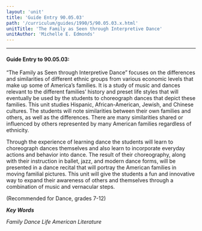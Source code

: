 ```yaml
---
layout: 'unit'
title: 'Guide Entry 90.05.03'
path: '/curriculum/guides/1990/5/90.05.03.x.html'
unitTitle: 'The Family as Seen through Interpretive Dance'
unitAuthor: 'Michelle E. Edmonds'
---
```


<body>
<hr/>
 <h4>
  Guide Entry to 90.05.03:
 </h4>
 “The Family as Seen through Interpretive Dance” focuses on the differences and similarities of different ethnic groups from various economic levels that make up some of America’s families. It is a study of music and dances relevant to the different families’ history and preset life styles that will eventually be used by the students to choreograph dances that depict these families. This unit studies Hispanic, African-American, Jewish, and Chinese cultures. The students will note similarities between their own families and others, as well as the differences. There are many similarities shared or influenced by others represented by many American families regardless of ethnicity.
 <p>
  Through the experience of learning dance the students will learn to choreograph dances themselves and also learn to incorporate everyday actions and behavior into dance. The result of their choreography, along with their instruction in ballet, jazz, and modern dance forms, will be presented in a dance recital that will portray the American families in moving familial pictures. This unit will give the students a fun and innovative way to expand their awareness of others and themselves through a combination of music and vernacular steps.
 </p>
 <p>
  (Recommended for Dance, grades 7-12)
 </p>
<p>
  <b>
   <i>
    Key Words
   </i>
  </b>
  <br/>
 </p>
 <p>
  <i>
   Family Dance Life American Literature
  </i>
 </p>

</body>

